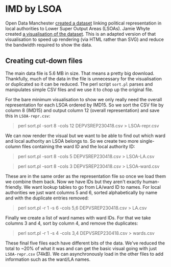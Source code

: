 # IMD by LSOA

Open Data Manchester [created a dataset](https://medium.com/@opendatamcr/deprivation-vs-representation-building-a-dataset-eea715a87e25) linking political representation in local authorities to Lower Super Output Areas (LSOAs). Jamie Whyte created [a visualisation of the dataset](http://propolis.io/dataviz/depvspolitic/depvspolitic_d3_2.htm). This is an adapted version of that visualisation to speed up rendering (via HTML rather than SVG) and reduce the bandwidth required to show the data.


## Creating cut-down files

The main data file is 5.6 MB in size. That means a pretty big download. Thankfully, much of the data in the file is unnecessary for the visualisation or duplicated so it can be reduced. The perl script `sort.pl` parses and manipulates simple CSV files and we use it to chop up the original file. 

For the bare minimum visualisation to show we only really need the overall representation for each LSOA ordered by IMD15. So we sort the CSV file by column 8 (IMD15) and output column 12 (overall representation) and save this in `LSOA-repr.csv`:

> perl sort.pl -sort 8 -cols 12 DEPVSREP230418.csv > LSOA-repr.csv

We can now render the visual but we want to be able to find out which ward and local authority an LSOA belongs to. So we create two more single-column files containing the ward ID and the local authority ID:

> perl sort.pl -sort 8 -cols 5 DEPVSREP230418.csv > LSOA-LA.csv

> perl sort.pl -sort 8 -cols 3 DEPVSREP230418.csv > LSOA-ward.csv

These are in the same order as the representation file so once we load them we combine them back. Now we have IDs but they aren't exactly human-friendly. We want lookup tables to go from LA/ward ID to names. For local authorities we just want columns 5 and 6, sorted alphabetically by name and with the duplicate entries removed:

> perl sort.pl -r 1 -s 6 -cols 5,6 DEPVSREP230418.csv > LA.csv

Finally we create a list of ward names with ward IDs. For that we take columns 3 and 4, sort by column 4, and remove the duplicates:

> perl sort.pl -r 1 -s 4 -cols 3,4 DEPVSREP230418.csv > wards.csv

These final five files each have different bits of the data. We've reduced the total to ~20% of what it was and can get the basic visual going with just `LSOA-repr.csv` (74kB). We can asynchronously load in the other files to add information such as the ward/LA names. 
